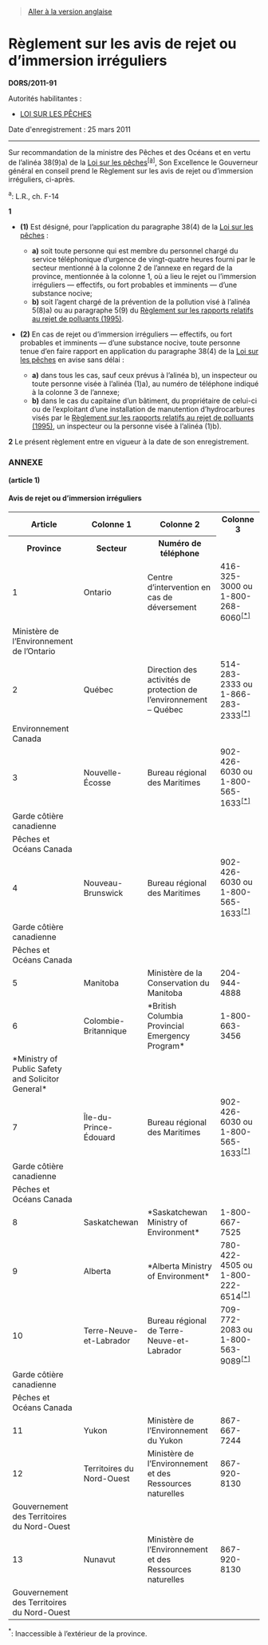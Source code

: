 > [Aller à la version anglaise](/en/Regulations/Statutory%20Orders%20and%20Regulations/2011/91.md)

# Règlement sur les avis de rejet ou d’immersion irréguliers

**DORS/2011-91**

Autorités habilitantes : 
- [LOI SUR LES PÊCHES](/fr/Lois/Lois%20révisées%20du%20Canada/F/F-14.md)

Date d'enregistrement : 25 mars 2011

----------

Sur recommandation de la ministre des Pêches et des Océans et en vertu de l’alinéa 38(9)a) de la [Loi sur les pêches](/fr/Lois/Lois%20révisées%20du%20Canada/F/F-14.md)<sup><a href='#nbp_611003-Fa'>[a]</a></sup>, Son Excellence le Gouverneur général en conseil prend le Règlement sur les avis de rejet ou d’immersion irréguliers, ci-après.

<a name='nbp_611003-Fa'><sup>a</sup></a>: L.R., ch. F-14<br />



**1** 

- **(1)** Est désigné, pour l’application du paragraphe 38(4) de la [Loi sur les pêches](/fr/Lois/Lois%20révisées%20du%20Canada/F/F-14.md) :
	- **a)** soit toute personne qui est membre du personnel chargé du service téléphonique d’urgence de vingt-quatre heures fourni par le secteur mentionné à la colonne 2 de l’annexe en regard de la province, mentionnée à la colonne 1, où a lieu le rejet ou l’immersion irréguliers — effectifs, ou fort probables et imminents — d’une substance nocive;
	- **b)** soit l’agent chargé de la prévention de la pollution visé à l’alinéa 5(8)a) ou au paragraphe 5(9) du [Règlement sur les rapports relatifs au rejet de polluants (1995)](/fr/Règlements/Décrets,%20ordonnances%20et%20règlements%20statutaires/95/351.md).

- **(2)** En cas de rejet ou d’immersion irréguliers — effectifs, ou fort probables et imminents — d’une substance nocive, toute personne tenue d’en faire rapport en application du paragraphe 38(4) de la [Loi sur les pêches](/fr/Lois/Lois%20révisées%20du%20Canada/F/F-14.md) en avise sans délai :
	- **a)** dans tous les cas, sauf ceux prévus à l’alinéa b), un inspecteur ou toute personne visée à l’alinéa (1)a), au numéro de téléphone indiqué à la colonne 3 de l’annexe;
	- **b)** dans le cas du capitaine d’un bâtiment, du propriétaire de celui-ci ou de l’exploitant d’une installation de manutention d’hydrocarbures visés par le [Règlement sur les rapports relatifs au rejet de polluants (1995)](/fr/Règlements/Décrets,%20ordonnances%20et%20règlements%20statutaires/95/351.md), un inspecteur ou la personne visée à l’alinéa (1)b).



**2** Le présent règlement entre en vigueur à la date de son enregistrement.




### **ANNEXE** 
**(article 1)**
<table>
<h4>Avis de rejet ou d’immersion irréguliers</h4>
<tr>
<th>Article</th>
<th>Colonne 1</th>
<th>Colonne 2</th>
<th>Colonne 3</th>
</tr>
<tr>
<th>Province</th>
<th>Secteur</th>
<th>Numéro de téléphone</th>
</tr>
<tr>
<td>1</td>
<td>Ontario</td>
<td>Centre d’intervention en cas de déversement</td>
<td>416-325-3000 ou 1-800-268-6060<sup><a href='#nbp_611002F'>[*]</a></sup></td>
</tr>
<tr>
<td>Ministère de l’Environnement de l’Ontario</td>
</tr>
<tr>
<td>2</td>
<td>Québec</td>
<td>Direction des activités de protection de l’environnement – Québec</td>
<td>514-283-2333 ou 1-866-283-2333<sup><a href='#nbp_611002F'>[*]</a></sup></td>
</tr>
<tr>
<td>Environnement Canada</td>
</tr>
<tr>
<td>3</td>
<td>Nouvelle-Écosse</td>
<td>Bureau régional des Maritimes</td>
<td>902-426-6030 ou 1-800-565-1633<sup><a href='#nbp_611002F'>[*]</a></sup></td>
</tr>
<tr>
<td>Garde côtière canadienne</td>
</tr>
<tr>
<td>Pêches et Océans Canada</td>
</tr>
<tr>
<td>4</td>
<td>Nouveau-Brunswick</td>
<td>Bureau régional des Maritimes</td>
<td>902-426-6030 ou 1-800-565-1633<sup><a href='#nbp_611002F'>[*]</a></sup></td>
</tr>
<tr>
<td>Garde côtière canadienne</td>
</tr>
<tr>
<td>Pêches et Océans Canada</td>
</tr>
<tr>
<td>5</td>
<td>Manitoba</td>
<td>Ministère de la Conservation du Manitoba</td>
<td>204-944-4888</td>
</tr>
<tr>
<td>6</td>
<td>Colombie-Britannique</td>
<td>*British Columbia Provincial Emergency Program*</td>
<td>1-800-663-3456</td>
</tr>
<tr>
<td>*Ministry of Public Safety and Solicitor General*</td>
</tr>
<tr>
<td>7</td>
<td>Île-du-Prince-Édouard</td>
<td>Bureau régional des Maritimes</td>
<td>902-426-6030 ou 1-800-565-1633<sup><a href='#nbp_611002F'>[*]</a></sup></td>
</tr>
<tr>
<td>Garde côtière canadienne</td>
</tr>
<tr>
<td>Pêches et Océans Canada</td>
</tr>
<tr>
<td>8</td>
<td>Saskatchewan</td>
<td>*Saskatchewan Ministry of Environment*</td>
<td>1-800-667-7525</td>
</tr>
<tr>
<td>9</td>
<td>Alberta</td>
<td>*Alberta Ministry of Environment*</td>
<td>780-422-4505 ou 1-800-222-6514<sup><a href='#nbp_611002F'>[*]</a></sup></td>
</tr>
<tr>
<td>10</td>
<td>Terre-Neuve-et-Labrador</td>
<td>Bureau régional de Terre-Neuve-et-Labrador</td>
<td>709-772-2083 ou 1-800-563-9089<sup><a href='#nbp_611002F'>[*]</a></sup></td>
</tr>
<tr>
<td>Garde côtière canadienne</td>
</tr>
<tr>
<td>Pêches et Océans Canada</td>
</tr>
<tr>
<td>11</td>
<td>Yukon</td>
<td>Ministère de l’Environnement du Yukon</td>
<td>867-667-7244</td>
</tr>
<tr>
<td>12</td>
<td>Territoires du Nord-Ouest</td>
<td>Ministère de l’Environnement et des Ressources naturelles</td>
<td>867-920-8130</td>
</tr>
<tr>
<td>Gouvernement des Territoires du Nord-Ouest</td>
</tr>
<tr>
<td>13</td>
<td>Nunavut</td>
<td>Ministère de l’Environnement et des Ressources naturelles</td>
<td>867-920-8130</td>
</tr>
<tr>
<td>Gouvernement des Territoires du Nord-Ouest</td>
</tr>
</table>


<a name='nbp_611002F'><sup>*</sup></a>: Inaccessible à l’extérieur de la province.<br />

